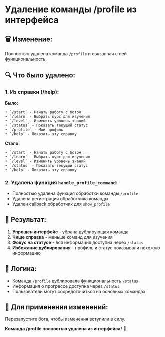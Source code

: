 # Удаление команды /profile из интерфейса

## 🗑️ **Изменение:**
Полностью удалена команда `/profile` и связанная с ней функциональность.

## 🔍 **Что было удалено:**

### **1. Из справки (/help):**
**Было:**
```
• `/start` - Начать работу с ботом
• `/learn` - Выбрать курс для изучения
• `/level` - Изменить уровень знаний
• `/status` - Показать текущий статус
• `/profile` - Мой профиль
• `/help` - Показать эту справку
```

**Стало:**
```
• `/start` - Начать работу с ботом
• `/learn` - Выбрать курс для изучения
• `/level` - Изменить уровень знаний
• `/status` - Показать текущий статус
• `/help` - Показать эту справку
```

### **2. Удалена функция `handle_profile_command`:**
- Полностью удалена функция обработки команды `/profile`
- Удалена регистрация обработчика команды
- Удален callback обработчик для `show_profile`

## 🎯 **Результат:**

1. **Упрощен интерфейс** - убрана дублирующая команда
2. **Чище справка** - меньше команд для изучения
3. **Фокус на статусе** - вся информация доступна через `/status`
4. **Избежание дублирования** - профиль и статус показывали похожую информацию

## 🔧 **Логика:**
- Команда `/profile` дублировала функциональность `/status`
- Информация о прогрессе доступна через `/status`
- Пользователи могут сосредоточиться на основных командах

## 🚀 **Для применения изменений:**
Перезапустите бота, чтобы изменения вступили в силу.

**Команда /profile полностью удалена из интерфейса!** 🎉
